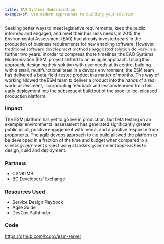 ```yaml
---
title: EAO Systems Modernization
example-of: Use modern approaches to building your solution
---
```


Seeking better ways to meet legislative requirements, keep the public informed and engaged, and meet their business needs, in 2015 the Environmental Assessment (EAO) had already invested years in the production of business requirements for new enabling software. However, traditional software development methods suggested solution delivery in a further two years. In order to compress those timelines, the EAO Systems Modernization (ESM) project shifted to an an agile approach. Using this approach, designing their solution with user needs at its centre, building with a small, multifunctional team in a devops environment, the ESM team has delivered a beta, field-tested product in a matter of months. This way of working allowed the ESM team to deliver a product into the hands of a real world assessment, incorporating feedback and lessons learned from this early deployment into the subsequent build out of the soon-to-be-released production platform.

### Impact

The ESM platform has yet to go live in production, but beta testing on an exemplar environmental assessment has generated significantly greater public input, positive engagement with media, and a positive response from proponents. The agile devops approach to the build allowed the platform to be developed in a fraction of the time and budget when compared to a similar government project using standard government approaches to design, build and deployment.

### Partners

* CSNR IMB
* BC Developers' Exchange

### Resources Used

* Service Design Playbook
* Agile Guide
* DevOps Pathfinder

### Code

<https://github.com/bcgov/esm-server>

